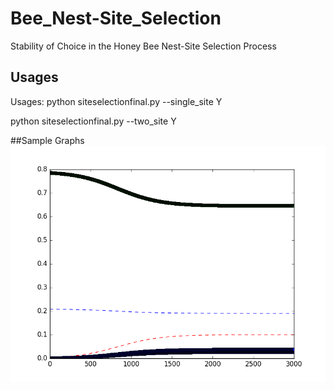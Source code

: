 # Bee_Nest-Site_Selection
Stability of Choice in the Honey Bee Nest-Site Selection Process

## Usages
Usages:
python siteselectionfinal.py --single_site Y

python siteselectionfinal.py --two_site Y

##Sample Graphs
![Alt tag](https://github.com/aadeshnpn/Bee_Nest-Site_Selection/blob/master/single_site_quram.png?raw=true)

